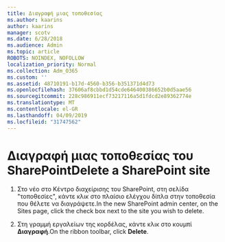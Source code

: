 ```yaml
---
title: Διαγραφή μιας τοποθεσίας
ms.author: kaarins
author: kaarins
manager: scotv
ms.date: 6/28/2018
ms.audience: Admin
ms.topic: article
ROBOTS: NOINDEX, NOFOLLOW
localization_priority: Normal
ms.collection: Adm_O365
ms.custom: ''
ms.assetid: 48710191-b17d-4560-b356-b351371d4d73
ms.openlocfilehash: 37606af8cbbd1d54cde646400386652b0d5aae56
ms.sourcegitcommit: 228c986911ecf73217116a5d1fdcd2e89362774e
ms.translationtype: MT
ms.contentlocale: el-GR
ms.lasthandoff: 04/09/2019
ms.locfileid: "31747562"
---
```

# <a name="delete-a-sharepoint-site"></a><span data-ttu-id="ce8ab-102">Διαγραφή μιας τοποθεσίας του SharePoint</span><span class="sxs-lookup"><span data-stu-id="ce8ab-102">Delete a SharePoint site</span></span>

1. <span data-ttu-id="ce8ab-103">Στο νέο στο Κέντρο διαχείρισης του SharePoint, στη σελίδα "τοποθεσίες", κάντε κλικ στο πλαίσιο ελέγχου δίπλα στην τοποθεσία που θέλετε να διαγράψετε.</span><span class="sxs-lookup"><span data-stu-id="ce8ab-103">In the new  SharePoint admin center, on the Sites page, click the check box next to the site you wish to delete.</span></span>
    
2. <span data-ttu-id="ce8ab-104">Στη γραμμή εργαλείων της κορδέλας, κάντε κλικ στο κουμπί **Διαγραφή**.</span><span class="sxs-lookup"><span data-stu-id="ce8ab-104">On the ribbon toolbar, click **Delete**.</span></span>
    

